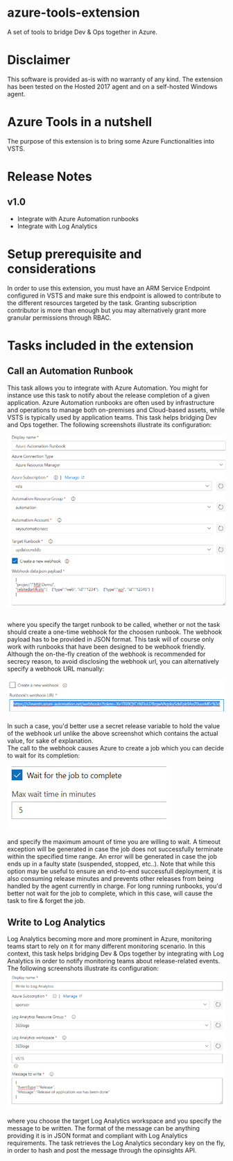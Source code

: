 ﻿# azure-tools-extension
A set of tools to bridge Dev & Ops together in Azure.
# Disclaimer
This software is provided as-is with no warranty of any kind. The extension has been tested on the Hosted 2017 agent and on a self-hosted Windows agent.
# Azure Tools in a nutshell
The purpose of this extension is to bring some Azure Functionalities into VSTS. 
# Release Notes
## v1.0
* Integrate with Azure Automation runbooks
* Integrate with Log Analytics

# Setup prerequisite and considerations
In order to use this extension, you must have an ARM Service Endpoint configured in VSTS and make sure this endpoint is allowed to contribute to the different resources targeted by the task. Granting subscription contributor is more than enough but you may alternatively grant more granular permissions through RBAC. 

# Tasks included in the extension
## Call an Automation Runbook
This task allows you to integrate with Azure Automation. You might for instance use this task to notify about the release completion of a given application. Azure Automation runbooks are often used by infrastructure and operations to manage both on-premises and Cloud-based assets, while VSTS is typically used by application teams. This task helps bridging Dev and Ops together. The following screenshots illustrate its configuration:<br/>

![Configuration of the Call an Automation Runbook task](images/runbookconfig1.png "Configuration of the Call an Automation Runbook task")<br/><br/>

where you specify the target runbook to be called, whether or not the task should create a one-time webhook for the choosen runbook. The webhook payload has to be provided in JSON format. This task will of course only work with runbooks that have been designed to be webhook friendly.<br/>
Although the on-the-fly creation of the webhook is recommended for secrecy reason, to avoid disclosing the webhook url, you can alternatively specify a webhook URL manually:<br/><br/>
![Webhook url](images/runbookconfig2.png "Webhook url")<br/><br/>
In such a case, you'd better use a secret release variable to hold the value of the webhook url unlike the above screenshot which contains the actual value, for sake of explanation.<br/>
The call to the webhook causes Azure to create a job which you can decide to wait for its completion:<br/><br/>
![Waiting for the job](images/runbookconfig3.png "Waiting for the job")<br/><br/>
and specify the maximum amount of time you are willing to wait. A timeout exception will be generated in case the job does not successfully terminate within the specified time range. An error will be generated in case the job ends up in a faulty state (suspended, stopped, etc..). Note that while this option may be useful to ensure an end-to-end successfull deployment, it is also consuming release minutes and prevents other releases from being handled by the agent currently in charge. For long running runbooks, you'd better not wait for the job to complete, which in this case, will cause the task to fire & forget the job.
## Write to Log Analytics
Log Analytics becoming more and more prominent in Azure, monitoring teams start to rely on it for many different monitoring scenario. In this context, this task helps bridging Dev & Ops together by integrating with Log Analytics in order to notify monitoring teams about release-related events. 
The following screenshots illustrate its configuration:<br/>
![Configuration of the Log Analytics task](images/laconfig1.png "Configuration of the Log Analytics task")<br/><br/>
where you choose the target Log Analytics workspace and you specify the message to be written. The format of the message can be anything providing it is in JSON format and compliant with Log Analytics requirements. The task retrieves the Log Analytics secondary key on the fly, in order to hash and post the message through the opinsights API. 